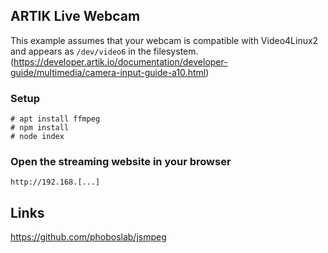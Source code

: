 ## ARTIK Live Webcam

This example assumes that your webcam is compatible with Video4Linux2 and appears as `/dev/video6` in the filesystem. 
(https://developer.artik.io/documentation/developer-guide/multimedia/camera-input-guide-a10.html)

### Setup
```
# apt install ffmpeg
# npm install
# node index
```

### Open the streaming website in your browser
`http://192.168.[...]`

## Links

https://github.com/phoboslab/jsmpeg


